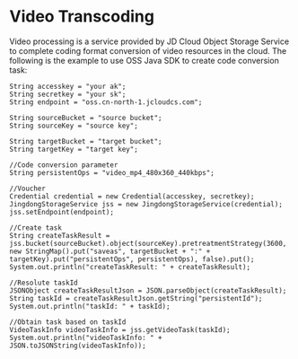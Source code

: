 # Video Transcoding

Video processing is a service provided by JD Cloud Object Storage Service to complete coding format conversion of video resources in the cloud. The following is the example to use OSS Java SDK to create code conversion task:

```
String accesskey = "your ak";
String secretkey = "your sk";
String endpoint = "oss.cn-north-1.jcloudcs.com";

String sourceBucket = "source bucket";
String sourceKey = "source key";

String targetBucket = "target bucket";
String targetKey = "target key";

//Code conversion parameter
String persistentOps = "video_mp4_480x360_440kbps";

//Voucher
Credential credential = new Credential(accesskey, secretkey);
JingdongStorageService jss = new JingdongStorageService(credential);
jss.setEndpoint(endpoint);

//Create task
String createTaskResult = jss.bucket(sourceBucket).object(sourceKey).pretreatmentStrategy(3600, new StringMap().put("saveas", targetBucket + ":" + targetKey).put("persistentOps", persistentOps), false).put();
System.out.println("createTaskResult: " + createTaskResult);

//Resolute taskId
JSONObject createTaskResultJson = JSON.parseObject(createTaskResult);
String taskId = createTaskResultJson.getString("persistentId");
System.out.println("taskId: " + taskId);

//Obtain task based on taskId
VideoTaskInfo videoTaskInfo = jss.getVideoTask(taskId);
System.out.println("videoTaskInfo: " + JSON.toJSONString(videoTaskInfo));
```
